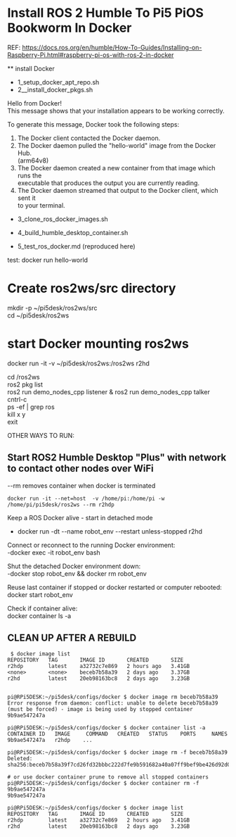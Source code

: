 # Install ROS 2 Humble To Pi5 PiOS Bookworm In Docker

REF: https://docs.ros.org/en/humble/How-To-Guides/Installing-on-Raspberry-Pi.html#raspberry-pi-os-with-ros-2-in-docker

** install Docker
- 1_setup_docker_apt_repo.sh  
- 2__install_docker_pkgs.sh   

Hello from Docker!  
This message shows that your installation appears to be working correctly.  

To generate this message, Docker took the following steps:  
 1. The Docker client contacted the Docker daemon.  
 2. The Docker daemon pulled the "hello-world" image from the Docker Hub.  
    (arm64v8)  
 3. The Docker daemon created a new container from that image which runs the  
    executable that produces the output you are currently reading.  
 4. The Docker daemon streamed that output to the Docker client, which sent it  
    to your terminal.  


- 3_clone_ros_docker_images.sh  
- 4_build_humble_desktop_container.sh  

- 5_test_ros_docker.md  (reproduced here)  

test: docker run hello-world  

# Create ros2ws/src directory  
mkdir -p ~/pi5desk/ros2ws/src  
cd ~/pi5desk/ros2ws  

# start Docker mounting ros2ws  
docker run -it -v ~/pi5desk/ros2ws:/ros2ws r2hd  

   cd /ros2ws  
   ros2 pkg list  
   ros2 run demo_nodes_cpp listener & ros2 run demo_nodes_cpp talker  
   cntrl-c  
   ps -ef | grep ros  
   kill x y  
   exit  




OTHER WAYS TO RUN:  

## Start ROS2 Humble Desktop "Plus" with network to contact other nodes over WiFi    
   --rm removes container when docker is terminated  
```
docker run -it --net=host  -v /home/pi:/home/pi -w /home/pi/pi5desk/ros2ws --rm r2hdp  
```

Keep a ROS Docker alive - start in detached mode  
- docker run -dt --name robot_env --restart unless-stopped r2hd  

Connect or reconnect to the running Docker environment:  
-docker exec -it robot_env bash  

Shut the detached Docker environment down:  
-docker stop robot_env && docker rm robot_env  

Reuse last container if stopped or docker restarted or computer rebooted:  
docker start robot_env  

Check if container alive:  
docker container ls -a  

## CLEAN UP AFTER A REBUILD  

```
 $ docker image list  
REPOSITORY   TAG       IMAGE ID       CREATED       SIZE  
r2hdp        latest    a32732c7e869   2 hours ago   3.41GB  
<none>       <none>    beceb7b58a39   2 days ago    3.37GB  
r2hd         latest    20eb98163bc8   2 days ago    3.23GB  


pi@RPi5DESK:~/pi5desk/configs/docker $ docker image rm beceb7b58a39  
Error response from daemon: conflict: unable to delete beceb7b58a39 (must be forced) - image is being used by stopped container 9b9ae547247a  

pi@RPi5DESK:~/pi5desk/configs/docker $ docker container list -a  
CONTAINER ID   IMAGE     COMMAND   CREATED   STATUS    PORTS     NAMES  
9b9ae547247a   r2hdp    ...  

pi@RPi5DESK:~/pi5desk/configs/docker $ docker image rm -f beceb7b58a39  
Deleted: sha256:beceb7b58a39f7cd26fd32bbbc222d7fe9b591682a40a07ff9bef9be426d92d0  

# or use docker container prune to remove all stopped containers  
pi@RPi5DESK:~/pi5desk/configs/docker $ docker container rm -f 9b9ae547247a  
9b9ae547247a  

pi@RPi5DESK:~/pi5desk/configs/docker $ docker image list  
REPOSITORY   TAG       IMAGE ID       CREATED       SIZE  
r2hdp        latest    a32732c7e869   2 hours ago   3.41GB  
r2hd         latest    20eb98163bc8   2 days ago    3.23GB  


```
